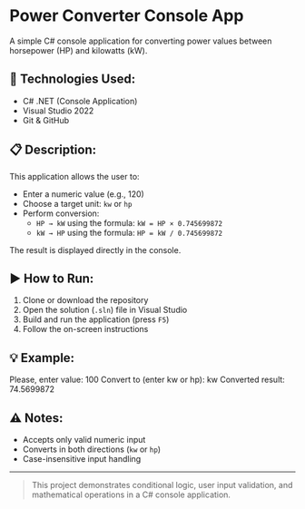 # Power Converter Console App

A simple C# console application for converting power values between horsepower (HP) and kilowatts (kW).

## 🧰 Technologies Used:
- C# .NET (Console Application)
- Visual Studio 2022
- Git & GitHub

## 📋 Description:
This application allows the user to:
- Enter a numeric value (e.g., 120)
- Choose a target unit: `kw` or `hp`
- Perform conversion:
  - `HP → kW` using the formula: `kW = HP × 0.745699872`
  - `kW → HP` using the formula: `HP = kW / 0.745699872`

The result is displayed directly in the console.

## ▶️ How to Run:
1. Clone or download the repository
2. Open the solution (`.sln`) file in Visual Studio
3. Build and run the application (press `F5`)
4. Follow the on-screen instructions

## 💡 Example:
Please, enter value:
100
Convert to (enter kw or hp):
kw
Converted result: 74.5699872

## ⚠️ Notes:
- Accepts only valid numeric input
- Converts in both directions (`kw` or `hp`)
- Case-insensitive input handling

---

> This project demonstrates conditional logic, user input validation, and mathematical operations in a C# console application.
